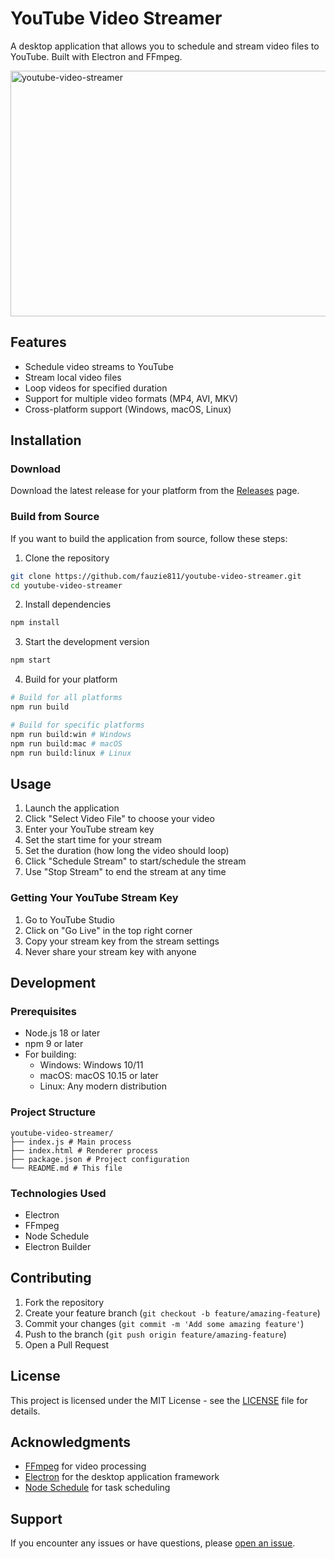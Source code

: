 # YouTube Video Streamer

A desktop application that allows you to schedule and stream video files to YouTube. Built with Electron and FFmpeg.

<img width="626" height="393" alt="youtube-video-streamer" src="https://github.com/user-attachments/assets/6e41f04b-e54e-4d1d-a6b4-3507a1f33e18" />

## Features

- Schedule video streams to YouTube
- Stream local video files
- Loop videos for specified duration
- Support for multiple video formats (MP4, AVI, MKV)
- Cross-platform support (Windows, macOS, Linux)

## Installation

### Download

Download the latest release for your platform from the [Releases](https://github.com/fauzie811/youtube-video-streamer/releases) page.

### Build from Source

If you want to build the application from source, follow these steps:

1. Clone the repository
```bash
git clone https://github.com/fauzie811/youtube-video-streamer.git
cd youtube-video-streamer
```

2. Install dependencies
```bash
npm install
```

3. Start the development version
```bash
npm start
```

4. Build for your platform
```bash
# Build for all platforms
npm run build

# Build for specific platforms
npm run build:win # Windows
npm run build:mac # macOS
npm run build:linux # Linux
```

## Usage

1. Launch the application
2. Click "Select Video File" to choose your video
3. Enter your YouTube stream key
4. Set the start time for your stream
5. Set the duration (how long the video should loop)
6. Click "Schedule Stream" to start/schedule the stream
7. Use "Stop Stream" to end the stream at any time

### Getting Your YouTube Stream Key

1. Go to YouTube Studio
2. Click on "Go Live" in the top right corner
3. Copy your stream key from the stream settings
4. Never share your stream key with anyone

## Development

### Prerequisites

- Node.js 18 or later
- npm 9 or later
- For building:
  - Windows: Windows 10/11
  - macOS: macOS 10.15 or later
  - Linux: Any modern distribution

### Project Structure
```
youtube-video-streamer/
├── index.js # Main process
├── index.html # Renderer process
├── package.json # Project configuration
└── README.md # This file
```

### Technologies Used

- Electron
- FFmpeg
- Node Schedule
- Electron Builder

## Contributing

1. Fork the repository
2. Create your feature branch (`git checkout -b feature/amazing-feature`)
3. Commit your changes (`git commit -m 'Add some amazing feature'`)
4. Push to the branch (`git push origin feature/amazing-feature`)
5. Open a Pull Request

## License

This project is licensed under the MIT License - see the [LICENSE](LICENSE) file for details.

## Acknowledgments

- [FFmpeg](https://ffmpeg.org/) for video processing
- [Electron](https://www.electronjs.org/) for the desktop application framework
- [Node Schedule](https://github.com/node-schedule/node-schedule) for task scheduling

## Support

If you encounter any issues or have questions, please [open an issue](https://github.com/fauzie811/youtube-video-streamer/issues).
